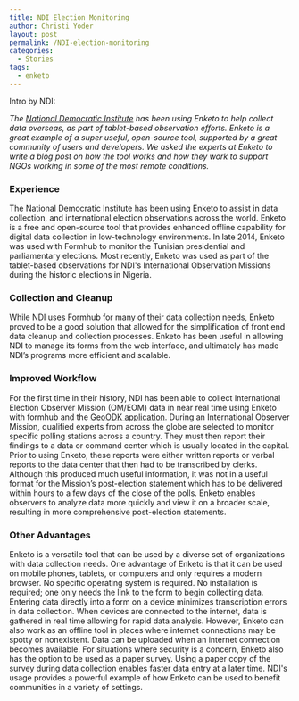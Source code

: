 ```yaml
---
title: NDI Election Monitoring
author: Christi Yoder
layout: post
permalink: /NDI-election-monitoring
categories:
  - Stories
tags:
  - enketo
--- 
```


Intro by NDI:

_The [National Democratic Institute](https://www.ndi.org/) has been using Enketo to help collect data overseas, as part of tablet-based observation efforts. Enketo is a great example of a super useful, open-source tool, supported by a great community of users and developers. We asked the experts at Enketo to write a blog post on how the tool works and how they work to support NGOs working in some of the most remote conditions._

### Experience

The National Democratic Institute has been using Enketo to assist in data collection, and international election observations across the world. Enketo is a free and open-source tool that provides enhanced offline capability for digital data collection in low-technology environments. In late 2014, Enketo was used with Formhub to monitor the Tunisian presidential and parliamentary elections. Most recently, Enketo was used as part of the tablet-based observations for NDI's International Observation Missions during the historic elections in Nigeria. 

### Collection and Cleanup

While NDI uses Formhub for many of their data collection needs, Enketo proved to be a good solution that allowed for the simplification of front end data cleanup and collection processes. Enketo has been useful in allowing NDI to manage its forms from the web interface, and ultimately has made NDI’s programs more efficient and scalable. 

### Improved Workflow

For the first time in their history, NDI has been able to collect International Election Observer Mission (OM/EOM) data in near real time using Enketo with formhub and the [GeoODK application](http://geoodk.com/). During an International Observer Mission, qualified experts from across the globe are selected to monitor specific polling stations across a country. They must then report their findings to a data or command center which is usually located in the capital. Prior to using Enketo, these reports were either written reports or verbal reports to the data center that then had to be transcribed by clerks. Although this produced much useful information, it was not in a useful format for the Mission’s post-election statement which has to be delivered within hours to a few days of the close of the polls. Enketo enables observers to analyze data more quickly and view it on a broader scale, resulting in more comprehensive post-election statements.

### Other Advantages

Enketo is a versatile tool that can be used by a diverse set of organizations with data collection needs. One advantage of Enketo is that it can be used on mobile phones, tablets, or computers and only requires a modern browser. No specific operating system is required. No installation is required; one only needs the link to the form to begin collecting data. Entering data directly into a form on a device minimizes transcription errors in data collection. When devices are connected to the internet, data is gathered in real time allowing for rapid data analysis. However, Enketo can also work as an offline tool in places where internet connections may be spotty or nonexistent. Data can be uploaded when an internet connection becomes available. For situations where security is a concern, Enketo also has the option to be used as a paper survey. Using a paper copy of the survey during data collection enables faster data entry at a later time. NDI's usage provides a powerful example of how Enketo can be used to benefit communities in a variety of settings.
